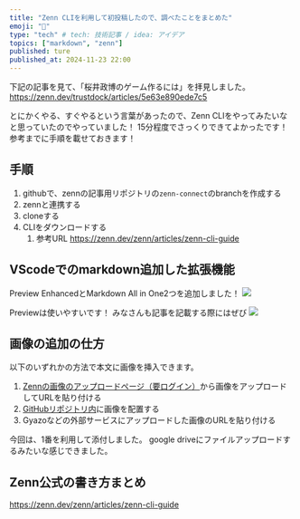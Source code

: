 ```yaml
---
title: "Zenn CLIを利用して初投稿したので、調べたことをまとめた"
emoji: "🐙"
type: "tech" # tech: 技術記事 / idea: アイデア
topics: ["markdown", "zenn"]
published: ture
published_at: 2024-11-23 22:00
---
```

下記の記事を見て、「桜井政博のゲーム作るには」を拝見しました。
https://zenn.dev/trustdock/articles/5e63e890ede7c5

とにかくやる、すぐやるという言葉があったので、Zenn CLIをやってみたいなと思っていたのでやっていました！
15分程度でさっくりできてよかったです！
参考までに手順を載せておきます！

## 手順
1. githubで、zennの記事用リポジトリの`zenn-connect`のbranchを作成する
2. zennと連携する
3. cloneする
4. CLIをダウンロードする
   1. 参考URL https://zenn.dev/zenn/articles/zenn-cli-guide

## VScodeでのmarkdown追加した拡張機能
Preview EnhancedとMarkdown All in One2つを追加しました！
![](https://storage.googleapis.com/zenn-user-upload/8f1678f0c1f6-20241123.png)

Previewは使いやすいです！
みなさんも記事を記載する際にはぜび
![](https://storage.googleapis.com/zenn-user-upload/07905ca7b107-20241123.png)

## 画像の追加の仕方
以下のいずれかの方法で本文に画像を挿入できます。

1. [Zennの画像のアップロードページ（要ログイン）](https://zenn.dev/dashboard/uploader)から画像をアップロードしてURLを貼り付ける
2. [GitHubリポジトリ内](https://zenn.dev/zenn/articles/deploy-github-images)に画像を配置する
3.  Gyazoなどの外部サービスにアップロードした画像のURLを貼り付ける

今回は、1番を利用して添付しました。
google driveにファイルアップロードするみたいな感じできました。

## Zenn公式の書き方まとめ
https://zenn.dev/zenn/articles/zenn-cli-guide

